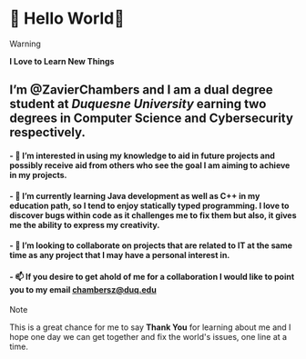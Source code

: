 # 👋 Hello World👋 
> [!WARNING]
> **I Love to Learn New Things**
 ## I’m @ZavierChambers and I am a dual degree student at *Duquesne University* earning two degrees in **Computer Science and Cybersecurity** respectively. 
####  - 👀 I’m interested in using my knowledge to aid in future projects and possibly receive aid from others who see the goal I am aiming to achieve in my projects.
#### - 🌱 I’m currently learning Java development as well as C++ in my education path, so I tend to enjoy statically typed programming. I love to discover bugs within code as it challenges me to fix them but also, it gives me the ability to express my creativity. 
#### - 💞️ I’m looking to collaborate on projects that are related to IT at the same time as any project that I may have a personal interest in.
#### - 📫 If you desire to get ahold of me for a collaboration I would like to point you to my email chambersz@duq.edu
> [!NOTE]
>  This is a great chance for me to say **Thank You** for learning about me and I hope one day we can get together and fix the world's issues, one line at a time.
<!---
ZavierChambers/ZavierChambers is a ✨ special ✨ repository because its `README.md` (this file) appears on your GitHub profile.
You can click the Preview link to take a look at your changes.
--->
